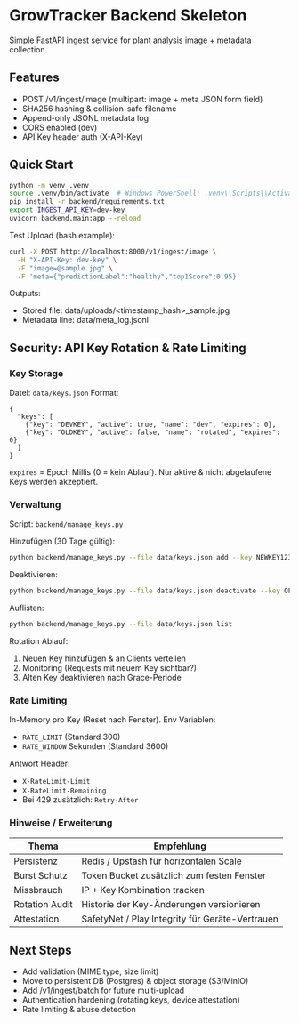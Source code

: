 # GrowTracker Backend Skeleton

Simple FastAPI ingest service for plant analysis image + metadata collection.

## Features
- POST /v1/ingest/image (multipart: image + meta JSON form field)
- SHA256 hashing & collision-safe filename
- Append-only JSONL metadata log
- CORS enabled (dev)
- API Key header auth (X-API-Key)

## Quick Start
```bash
python -m venv .venv
source .venv/bin/activate  # Windows PowerShell: .venv\\Scripts\\Activate.ps1
pip install -r backend/requirements.txt
export INGEST_API_KEY=dev-key
uvicorn backend.main:app --reload
```

Test Upload (bash example):
```bash
curl -X POST http://localhost:8000/v1/ingest/image \
  -H "X-API-Key: dev-key" \
  -F "image=@sample.jpg" \
  -F 'meta={"predictionLabel":"healthy","top1Score":0.95}'
```

Outputs:
- Stored file: data/uploads/<timestamp_hash>_sample.jpg
- Metadata line: data/meta_log.jsonl

## Security: API Key Rotation & Rate Limiting

### Key Storage
Datei: `data/keys.json`
Format:
```jsonc
{
  "keys": [
    {"key": "DEVKEY", "active": true, "name": "dev", "expires": 0},
    {"key": "OLDKEY", "active": false, "name": "rotated", "expires": 0}
  ]
}
```
`expires` = Epoch Millis (0 = kein Ablauf). Nur aktive & nicht abgelaufene Keys werden akzeptiert.

### Verwaltung
Script: `backend/manage_keys.py`

Hinzufügen (30 Tage gültig):
```bash
python backend/manage_keys.py --file data/keys.json add --key NEWKEY123 --name staging --ttl-days 30
```
Deaktivieren:
```bash
python backend/manage_keys.py --file data/keys.json deactivate --key OLDKEY
```
Auflisten:
```bash
python backend/manage_keys.py --file data/keys.json list
```

Rotation Ablauf:
1. Neuen Key hinzufügen & an Clients verteilen
2. Monitoring (Requests mit neuem Key sichtbar?)
3. Alten Key deaktivieren nach Grace-Periode

### Rate Limiting
In-Memory pro Key (Reset nach Fenster). Env Variablen:
- `RATE_LIMIT` (Standard 300)
- `RATE_WINDOW` Sekunden (Standard 3600)

Antwort Header:
- `X-RateLimit-Limit`
- `X-RateLimit-Remaining`
- Bei 429 zusätzlich: `Retry-After`

### Hinweise / Erweiterung
| Thema | Empfehlung |
|-------|------------|
| Persistenz | Redis / Upstash für horizontalen Scale |
| Burst Schutz | Token Bucket zusätzlich zum festen Fenster |
| Missbrauch | IP + Key Kombination tracken |
| Rotation Audit | Historie der Key-Änderungen versionieren |
| Attestation | SafetyNet / Play Integrity für Geräte-Vertrauen |

## Next Steps
- Add validation (MIME type, size limit)
- Move to persistent DB (Postgres) & object storage (S3/MinIO)
- Add /v1/ingest/batch for future multi-upload
- Authentication hardening (rotating keys, device attestation)
- Rate limiting & abuse detection
